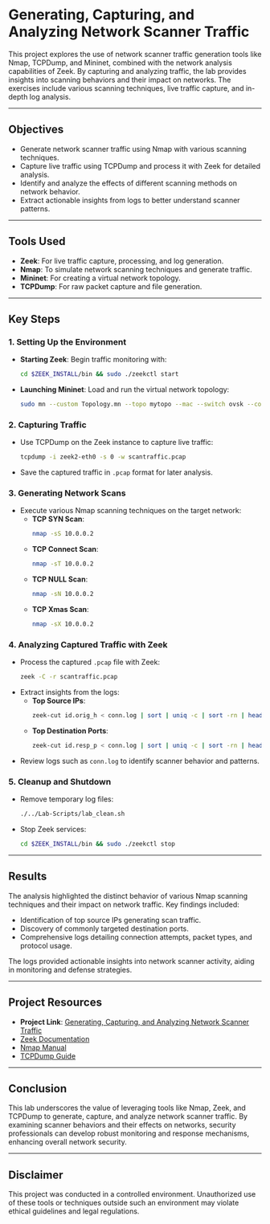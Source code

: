 # Generating, Capturing, and Analyzing Network Scanner Traffic

This project explores the use of network scanner traffic generation tools like Nmap, TCPDump, and Mininet, combined with the network analysis capabilities of Zeek. By capturing and analyzing traffic, the lab provides insights into scanning behaviors and their impact on networks. The exercises include various scanning techniques, live traffic capture, and in-depth log analysis.

---

## Objectives
- Generate network scanner traffic using Nmap with various scanning techniques.
- Capture live traffic using TCPDump and process it with Zeek for detailed analysis.
- Identify and analyze the effects of different scanning methods on network behavior.
- Extract actionable insights from logs to better understand scanner patterns.

---

## Tools Used
- **Zeek**: For live traffic capture, processing, and log generation.
- **Nmap**: To simulate network scanning techniques and generate traffic.
- **Mininet**: For creating a virtual network topology.
- **TCPDump**: For raw packet capture and file generation.

---

## Key Steps

### **1. Setting Up the Environment**
- **Starting Zeek**: Begin traffic monitoring with:
  ```bash
  cd $ZEEK_INSTALL/bin && sudo ./zeekctl start
  ```
- **Launching Mininet**: Load and run the virtual network topology:
  ```bash
  sudo mn --custom Topology.mn --topo mytopo --mac --switch ovsk --controller remote
  ```

### **2. Capturing Traffic**
- Use TCPDump on the Zeek instance to capture live traffic:
  ```bash
  tcpdump -i zeek2-eth0 -s 0 -w scantraffic.pcap
  ```
- Save the captured traffic in `.pcap` format for later analysis.

### **3. Generating Network Scans**
- Execute various Nmap scanning techniques on the target network:
  - **TCP SYN Scan**:
    ```bash
    nmap -sS 10.0.0.2
    ```
  - **TCP Connect Scan**:
    ```bash
    nmap -sT 10.0.0.2
    ```
  - **TCP NULL Scan**:
    ```bash
    nmap -sN 10.0.0.2
    ```
  - **TCP Xmas Scan**:
    ```bash
    nmap -sX 10.0.0.2
    ```

### **4. Analyzing Captured Traffic with Zeek**
- Process the captured `.pcap` file with Zeek:
  ```bash
  zeek -C -r scantraffic.pcap
  ```
- Extract insights from the logs:
  - **Top Source IPs**:
    ```bash
    zeek-cut id.orig_h < conn.log | sort | uniq -c | sort -rn | head -n 10
    ```
  - **Top Destination Ports**:
    ```bash
    zeek-cut id.resp_p < conn.log | sort | uniq -c | sort -rn | head -n 10
    ```
- Review logs such as `conn.log` to identify scanner behavior and patterns.

### **5. Cleanup and Shutdown**
- Remove temporary log files:
  ```bash
  ./../Lab-Scripts/lab_clean.sh
  ```
- Stop Zeek services:
  ```bash
  cd $ZEEK_INSTALL/bin && sudo ./zeekctl stop
  ```

---

## Results
The analysis highlighted the distinct behavior of various Nmap scanning techniques and their impact on network traffic. Key findings included:
- Identification of top source IPs generating scan traffic.
- Discovery of commonly targeted destination ports.
- Comprehensive logs detailing connection attempts, packet types, and protocol usage.

The logs provided actionable insights into network scanner activity, aiding in monitoring and defense strategies.

---

## Project Resources
- **Project Link**: [Generating, Capturing, and Analyzing Network Scanner Traffic](https://github.com/StephVergil/Generating-Capturing-and-Analyzing-Network-Scanner-Traffic./blob/main/vNetLab%2004.docx.pdf)
- [Zeek Documentation](https://docs.zeek.org/)
- [Nmap Manual](https://nmap.org/)
- [TCPDump Guide](https://www.tcpdump.org/)

---

## Conclusion
This lab underscores the value of leveraging tools like Nmap, Zeek, and TCPDump to generate, capture, and analyze network scanner traffic. By examining scanner behaviors and their effects on networks, security professionals can develop robust monitoring and response mechanisms, enhancing overall network security.

---

## Disclaimer
This project was conducted in a controlled environment. Unauthorized use of these tools or techniques outside such an environment may violate ethical guidelines and legal regulations.
